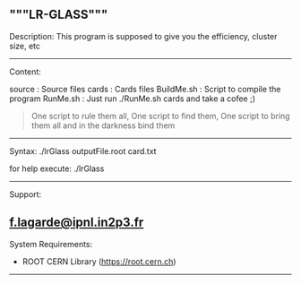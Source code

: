 """LR-GLASS"""
--------------------------------------------------------------------------------

Description: This program is supposed to give you the efficiency, cluster size, etc

--------------------------------------------------------------------------------

Content:
  
  source	: Source files
  cards		: Cards files
  BuildMe.sh    : Script to compile the program
  RunMe.sh      : Just run ./RunMe.sh cards and take a cofee ;)
  
  >One script to rule them all, 
  >One script to find them, 
  >One script to bring them all and in the darkness bind them
--------------------------------------------------------------------------------

Syntax: ./lrGlass outputFile.root card.txt 

for help execute: ./lrGlass

--------------------------------------------------------------------------------

Support:

  f.lagarde@ipnl.in2p3.fr
--------------------------------------------------------------------------------

System Requirements:

  - ROOT CERN Library (https://root.cern.ch)
--------------------------------------------------------------------------------




